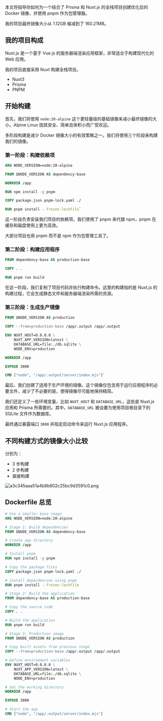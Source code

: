 本文将指导你如何为一个结合了 Prisma 和 Nuxt.js 的全栈项目创建优化后的 Docker 镜像，并使用 pnpm 作为包管理器。

我的项目最终镜像大小从 1.12GB 缩减到了 160.21MB。

## 我的项目构成

Nuxt.js 是一个基于 Vue.js 的服务器端渲染应用框架，非常适合于构建现代化的 Web 应用。

我的项目直接采用 Nuxt 构建全栈项目。

- Nuxt3
- Prisma
- PNPM

## 开始构建

首先，我们将使用 `node:20-alpine` 这个更轻量级的基础镜像来减小最终镜像的大小。Alpine Linux 因其安全、简单且体积小而广受欢迎。

多阶段构建是减少 Docker 镜像大小的有效策略之一。我们将使用三个阶段来构建我们的镜像。

### 第一阶段：构建依赖项

```Dockerfile
ARG NODE_VERSION=node:20-alpine

FROM $NODE_VERSION AS dependency-base

WORKDIR /app

RUN npm install -g pnpm

COPY package.json pnpm-lock.yaml ./

RUN pnpm install --frozen-lockfile` 
```

这一阶段负责安装我们项目的依赖项。我们使用了 pnpm 来代替 npm，pnpm 在缓存和磁盘使用上更为高效。

大部分项目也用 pnpm 而不是 npm 作为包管理工具了。

### 第二阶段：构建应用程序

```Dockerfile
FROM dependency-base AS production-base

COPY . .

RUN pnpm run build 
```

在这一阶段，我们复制了项目代码并执行构建命令。这里的构建指的是 Nuxt.js 的构建过程，它会生成静态文件和服务器端渲染所需的资源。

### 第三阶段：生成生产镜像

```Dockerfile
FROM $NODE_VERSION AS production

COPY --from=production-base /app/.output /app/.output

ENV NUXT_HOST=0.0.0.0 \
    NUXT_APP_VERSION=latest \
    DATABASE_URL=file:./db.sqlite \
    NODE_ENV=production

WORKDIR /app

EXPOSE 3000

CMD ["node", "/app/.output/server/index.mjs"]` 
```

最后，我们创建了适用于生产环境的镜像。这个镜像仅包含用于运行应用程序的必要文件，减少了不必要的层，使得镜像尽可能地保持精简。

我们还定义了一些环境变量，比如 `NUXT_HOST` 和 `DATABASE_URL`，这些是 Nuxt.js 应用和 Prisma 所需要的。其中，`DATABASE_URL` 被设置为使用项目根目录下的 SQLite 文件作为数据库。

最终通过暴露端口 `3000` 并指定启动命令来运行 Nuxt.js 应用程序。

## 不同构建方式的镜像大小比较

分别为：

- 3 步构建
- 2 步构建
- 直接构建

![a3c345aaa51a4b8b802c25bc9d3591c0.png](https://i.dawnlab.me/a3c345aaa51a4b8b802c25bc9d3591c0.png)

## Dockerfile 总览

```Dockerfile
# Use a smaller base image
ARG NODE_VERSION=node:20-alpine

# Stage 1: Build dependencies
FROM $NODE_VERSION AS dependency-base

# Create app directory
WORKDIR /app

# Install pnpm
RUN npm install -g pnpm

# Copy the package files
COPY package.json pnpm-lock.yaml ./

# Install dependencies using pnpm
RUN pnpm install --frozen-lockfile

# Stage 2: Build the application
FROM dependency-base AS production-base

# Copy the source code
COPY . .

# Build the application
RUN pnpm run build

# Stage 3: Production image
FROM $NODE_VERSION AS production

# Copy built assets from previous stage
COPY --from=production-base /app/.output /app/.output

# Define environment variables
ENV NUXT_HOST=0.0.0.0 \
    NUXT_APP_VERSION=latest \
    DATABASE_URL=file:./db.sqlite \
    NODE_ENV=production

# Set the working directory
WORKDIR /app

EXPOSE 3000

# Start the app
CMD ["node", "/app/.output/server/index.mjs"]
```
